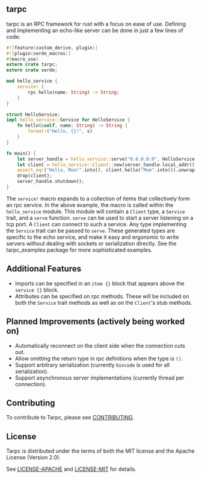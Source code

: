 ## tarpc

tarpc is an RPC framework for rust with a focus on ease of use. Defining and implementing an echo-like server can be done in just a few lines of code:

```rust
#![feature(custom_derive, plugin)]
#![plugin(serde_macros)]
#[macro_use]
extern crate tarpc;
extern crate serde;

mod hello_service {
    service! {
        rpc hello(name: String) -> String;
    }
}

struct HelloService;
impl hello_service::Service for HelloService {
    fn hello(&self, name: String) -> String {
        format!("Hello, {}!", s)
    }
}

fn main() {
    let server_handle = hello_service::serve("0.0.0.0:0", HelloService, None).unwrap();
    let client = hello_service::Client::new(server_handle.local_addr(), None).unwrap();
    assert_eq!("Hello, Mom!".into(), client.hello("Mom".into()).unwrap());
    drop(client);
    server_handle.shutdown();
}
```

The `service!` macro expands to a collection of items that collectively form an rpc service. In the
above example, the macro is called within the `hello_service` module. This module will contain a
`Client` type, a `Service` trait, and a `serve` function. `serve` can be used to start a server
listening on a tcp port. A `Client` can connect to such a service. Any type implementing the
`Service` trait can be passed to `serve`. These generated types are specific to the echo service,
and make it easy and ergonomic to write servers without dealing with sockets or serialization
directly. See the tarpc_examples package for more sophisticated examples.

## Additional Features
- Imports can be specified in an `item {}` block that appears above the `service {}` block.
- Attributes can be specified on rpc methods. These will be included on both the `Service` trait
  methods as well as on the `Client`'s stub methods.

## Planned Improvements (actively being worked on)
- Automatically reconnect on the client side when the connection cuts out.
- Allow omitting the return type in rpc definitions when the type is `()`.
- Support arbitrary serialization (currently `bincode` is used for all serialization).
- Support asynchronous server implementations (currently thread per connection).

## Contributing

To contribute to Tarpc, please see [CONTRIBUTING](CONTRIBUTING.md).

## License

Tarpc is distributed under the terms of both the MIT license
and the Apache License (Version 2.0).

See [LICENSE-APACHE](LICENSE-APACHE) and [LICENSE-MIT](LICENSE-MIT) for details.
